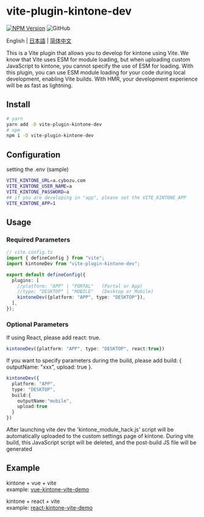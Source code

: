# vite-plugin-kintone-dev

[![NPM Version](https://img.shields.io/npm/dt/vite-plugin-kintone-dev)](https://www.npmjs.com/package/vite-plugin-kintone-dev)
![GitHub](https://img.shields.io/github/license/GuSanle/vite-plugin-kintone-dev)

English | [日本語](https://github.com/GuSanle/vite-plugin-kintone-dev/blob/main/README.ja.md) | [简体中文](https://github.com/GuSanle/vite-plugin-kintone-dev/blob/main/README.zh-CN.md)

This is a Vite plugin that allows you to develop for kintone using Vite. We know that Vite uses ESM for module loading, but when uploading custom JavaScript to kintone, you cannot specify the use of ESM for loading. With this plugin, you can use ESM module loading for your code during local development, enabling Vite builds. With HMR, your development experience will be as fast as lightning.

## Install

```sh
# yarn
yarn add -D vite-plugin-kintone-dev
# npm
npm i -D vite-plugin-kintone-dev
```

## Configuration
setting the .env (sample)
```sh
VITE_KINTONE_URL=a.cybozu.com
VITE_KINTONE_USER_NAME=a
VITE_KINTONE_PASSWORD=a
## if you are developing in "app", please set the VITE_KINTONE_APP
VITE_KINTONE_APP=1
```

## Usage

### Required Parameters
```ts
// vite.config.ts
import { defineConfig } from "vite";
import kintoneDev from "vite-plugin-kintone-dev";

export default defineConfig({
  plugins: [
    //platform: "APP" | "PORTAL"   (Portal or App)
    //type: "DESKTOP" | "MOBILE"   (Desktop or Mobile)
    kintoneDev({platform: "APP", type: "DESKTOP"}),
  ],
});
```
### Optional Parameters
If using React, please add react: true.
```ts
kintoneDev({platform: "APP", type: "DESKTOP", react:true})
```
If you want to specify parameters during the build, please add build: { outputName: "xxx", upload: true }.
```ts
kintoneDev({
  platform: "APP",
  type: "DESKTOP",
  build:{
    outputName:"mobile",
    upload:true
  }
})
```
    
After launching vite dev the 'kintone_module_hack.js' script will be automatically uploaded to the custom settings page of kintone. During vite build, this JavaScript script will be deleted, and the post-build JS file will be generated


## Example
kintone + vue + vite   
example: [vue-kintone-vite-demo](https://github.com/GuSanle/vite-plugin-kintone-dev/tree/main/example/vue-kintone-vite-demo)

kintone + react + vite   
example: [react-kintone-vite-demo](https://github.com/GuSanle/vite-plugin-kintone-dev/tree/main/example/react-kintone-vite-demo)





